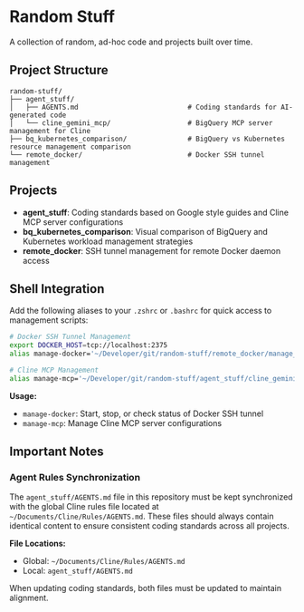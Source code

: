 # Random Stuff

A collection of random, ad-hoc code and projects built over time.

## Project Structure

```
random-stuff/
├── agent_stuff/
│   ├── AGENTS.md                           # Coding standards for AI-generated code
│   └── cline_gemini_mcp/                   # BigQuery MCP server management for Cline
├── bq_kubernetes_comparison/               # BigQuery vs Kubernetes resource management comparison
└── remote_docker/                          # Docker SSH tunnel management
```

## Projects

- **agent_stuff**: Coding standards based on Google style guides and Cline MCP server configurations
- **bq_kubernetes_comparison**: Visual comparison of BigQuery and Kubernetes workload management strategies
- **remote_docker**: SSH tunnel management for remote Docker daemon access

## Shell Integration

Add the following aliases to your `.zshrc` or `.bashrc` for quick access to management scripts:

```bash
# Docker SSH Tunnel Management
export DOCKER_HOST=tcp://localhost:2375
alias manage-docker='~/Developer/git/random-stuff/remote_docker/manage_docker_tunnel.sh'

# Cline MCP Management
alias manage-mcp='~/Developer/git/random-stuff/agent_stuff/cline_gemini_mcp/manage_mcp_servers.sh'
```

**Usage:**
- `manage-docker`: Start, stop, or check status of Docker SSH tunnel
- `manage-mcp`: Manage Cline MCP server configurations

## Important Notes

### Agent Rules Synchronization

The `agent_stuff/AGENTS.md` file in this repository must be kept synchronized with the global Cline rules file located at `~/Documents/Cline/Rules/AGENTS.md`. These files should always contain identical content to ensure consistent coding standards across all projects.

**File Locations:**
- Global: `~/Documents/Cline/Rules/AGENTS.md`
- Local: `agent_stuff/AGENTS.md`

When updating coding standards, both files must be updated to maintain alignment.
